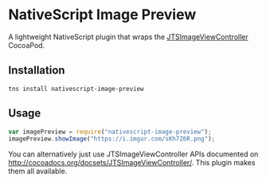 # NativeScript Image Preview

A lightweight NativeScript plugin that wraps the [JTSImageViewController](https://cocoapods.org/pods/JTSImageViewController) CocoaPod.

## Installation

```
tns install nativescript-image-preview
```

## Usage

```js
var imagePreview = require("nativescript-image-preview");
imagePreview.showImage("https://i.imgur.com/sKh7Z6R.png");
```

You can alternatively just use JTSImageViewController APIs documented on <http://cocoadocs.org/docsets/JTSImageViewController/>. This plugin makes them all available.
